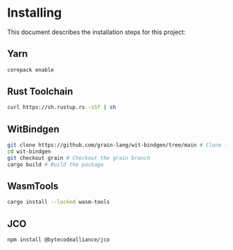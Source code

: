 # Installing
This document describes the installation steps for this project:

## Yarn
```sh
corepack enable
```
## Rust Toolchain
```sh
curl https://sh.rustup.rs -sSf | sh
```
## WitBindgen
```sh
git clone https://github.com/grain-lang/wit-bindgen/tree/main # Clone the wit-bindgen repo
cd wit-bindgen
git checkout grain # Checkout the grain branch
cargo build # Build the package
```
## WasmTools
```sh
cargo install --locked wasm-tools
```
## JCO
```sh
npm install @bytecodealliance/jco
```